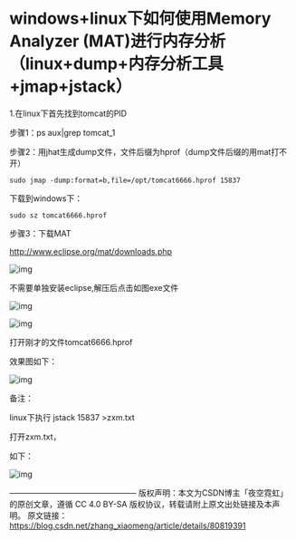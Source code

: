 # windows+linux下如何使用Memory Analyzer (MAT)进行内存分析（linux+dump+内存分析工具+jmap+jstack）

1.在linux下首先找到tomcat的PID

步骤1：ps aux|grep tomcat_1

步骤2：用jhat生成dump文件，文件后缀为hprof（dump文件后缀的用mat打不开）

`sudo jmap -dump:format=b,file=/opt/tomcat6666.hprof 15837`

下载到windows下：

`sudo sz tomcat6666.hprof`

步骤3：下载MAT

http://www.eclipse.org/mat/downloads.php



![img](https://img-blog.csdn.net/20180626184624616?watermark/2/text/aHR0cHM6Ly9ibG9nLmNzZG4ubmV0L3poYW5nX3hpYW9tZW5n/font/5a6L5L2T/fontsize/400/fill/I0JBQkFCMA==/dissolve/70)

不需要单独安装eclipse,解压后点击如图exe文件

![img](https://img-blog.csdn.net/20180626184726315?watermark/2/text/aHR0cHM6Ly9ibG9nLmNzZG4ubmV0L3poYW5nX3hpYW9tZW5n/font/5a6L5L2T/fontsize/400/fill/I0JBQkFCMA==/dissolve/70)

![img](https://img-blog.csdn.net/20180626184815569?watermark/2/text/aHR0cHM6Ly9ibG9nLmNzZG4ubmV0L3poYW5nX3hpYW9tZW5n/font/5a6L5L2T/fontsize/400/fill/I0JBQkFCMA==/dissolve/70)



打开刚才的文件tomcat6666.hprof

效果图如下：

![img](https://img-blog.csdn.net/20180626184917143?watermark/2/text/aHR0cHM6Ly9ibG9nLmNzZG4ubmV0L3poYW5nX3hpYW9tZW5n/font/5a6L5L2T/fontsize/400/fill/I0JBQkFCMA==/dissolve/70)

备注：

linux下执行 jstack 15837 >zxm.txt

打开zxm.txt，

如下：

![img](https://img-blog.csdn.net/20180626185041689?watermark/2/text/aHR0cHM6Ly9ibG9nLmNzZG4ubmV0L3poYW5nX3hpYW9tZW5n/font/5a6L5L2T/fontsize/400/fill/I0JBQkFCMA==/dissolve/70)

————————————————
版权声明：本文为CSDN博主「夜空霓虹」的原创文章，遵循 CC 4.0 BY-SA 版权协议，转载请附上原文出处链接及本声明。
原文链接：https://blog.csdn.net/zhang_xiaomeng/article/details/80819391